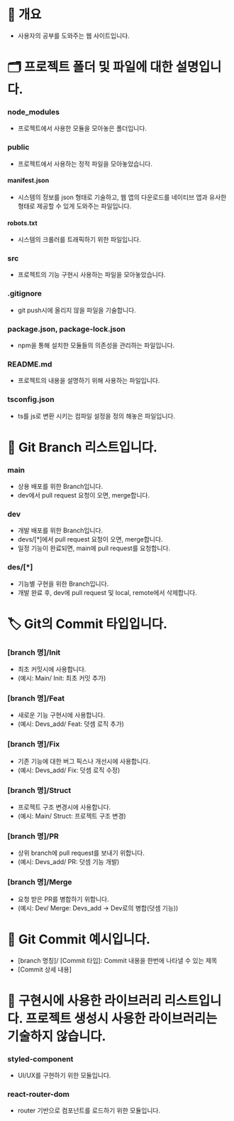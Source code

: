 # 📖 개요

- 사용자의 공부를 도와주는 웹 사이트입니다.
  <br>

# 🗂️ 프로젝트 폴더 및 파일에 대한 설명입니다.

### node_modules

- 프로젝트에서 사용한 모듈을 모아놓은 폴더입니다.

### public

- 프로젝트에서 사용하는 정적 파일을 모아놓았습니다.

#### manifest.json

- 시스템의 정보를 json 형태로 기술하고, 웹 앱의 다운로드를 네이티브 앱과 유사한 형태로 제공할 수 있게 도와주는 파일입니다.

#### robots.txt

- 시스템의 크롤러를 트래픽하기 위한 파일입니다.

### src

- 프로젝트의 기능 구현시 사용하는 파일을 모아놓았습니다.

### .gitignore

- git push시에 올리지 않을 파일을 기술합니다.

### package.json, package-lock.json

- npm을 통해 설치한 모듈들의 의존성을 관리하는 파일입니다.

### README.md

- 프로젝트의 내용을 설명하기 위해 사용하는 파일입니다.

### tsconfig.json

- ts를 js로 변환 시키는 컴파일 설정을 정의 해놓은 파일입니다.
  <br>

# 🌴 Git Branch 리스트입니다.

### main

- 상용 배포를 위한 Branch입니다.
- dev에서 pull request 요청이 오면, merge합니다.

### dev

- 개발 배포를 위한 Branch입니다.
- devs/[*]에서 pull request 요청이 오면, merge합니다.
- 일정 기능이 완료되면, main에 pull request를 요청합니다.

### des/[*]

- 기능별 구현을 위한 Branch입니다.
- 개발 완료 후, dev에 pull request 및 local, remote에서 삭제합니다.
  <br>

# 🏷️ Git의 Commit 타입입니다.

### [branch 명]/Init

- 최초 커밋시에 사용합니다.
- (예시: Main/ Init: 최초 커밋 추가)

### [branch 명]/Feat

- 새로운 기능 구현시에 사용합니다.
- (예시: Devs_add/ Feat: 덧셈 로직 추가)

### [branch 명]/Fix

- 기존 기능에 대한 버그 픽스나 개선시에 사용합니다.
- (예시: Devs_add/ Fix: 덧셈 로직 수정)

### [branch 명]/Struct

- 프로젝트 구조 변경시에 사용합니다.
- (예시: Main/ Struct: 프로젝트 구조 변경)

### [branch 명]/PR

- 상위 branch에 pull request를 보내기 위합니다.
- (예시: Devs_add/ PR: 덧셈 기능 개발)

### [branch 명]/Merge

- 요청 받은 PR를 병합하기 위합니다.
- (예시: Dev/ Merge: Devs_add -> Dev로의 병합(덧셈 기능))
  <br>

# 📑 Git Commit 예시입니다.

- [branch 명칭]/ [Commit 타입]: Commit 내용을 한번에 나타낼 수 있는 제목
- [Commit 상세 내용]
  <br>

# 📁 구현시에 사용한 라이브러리 리스트입니다. 프로젝트 생성시 사용한 라이브러리는 기술하지 않습니다.

### styled-component

- UI/UX를 구현하기 위한 모듈입니다.

### react-router-dom

- router 기반으로 컴포넌트를 로드하기 위한 모듈입니다.
